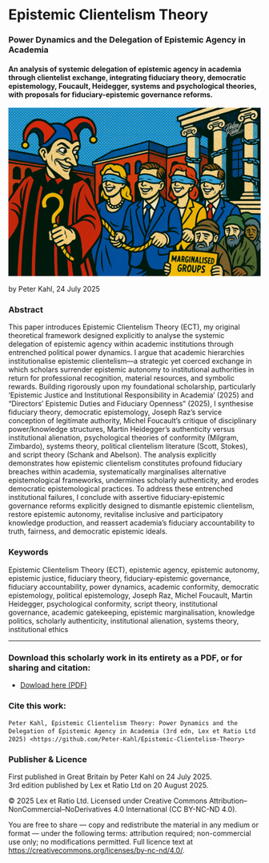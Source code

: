 # Epistemic Clientelism Theory

### Power Dynamics and the Delegation of Epistemic Agency in Academia

#### An analysis of systemic delegation of epistemic agency in academia through clientelist exchange, integrating fiduciary theory, democratic epistemology, Foucault, Heidegger, systems and psychological theories, with proposals for fiduciary-epistemic governance reforms.

![alt text](https://github.com/Peter-Kahl/Epistemic-Clientelism-Theory/blob/main/higher_ed_power_dynamics.jpg?raw=true&refresh=1)

by Peter Kahl, 24 July 2025

### Abstract

This paper introduces Epistemic Clientelism Theory (ECT), my original theoretical framework designed explicitly to analyse the systemic delegation of epistemic agency within academic institutions through entrenched political power dynamics. I argue that academic hierarchies institutionalise epistemic clientelism—a strategic yet coerced exchange in which scholars surrender epistemic autonomy to institutional authorities in return for professional recognition, material resources, and symbolic rewards. Building rigorously upon my foundational scholarship, particularly ‘Epistemic Justice and Institutional Responsibility in Academia’ (2025) and “Directors’ Epistemic Duties and Fiduciary Openness” (2025), I synthesise fiduciary theory, democratic epistemology, Joseph Raz’s service conception of legitimate authority, Michel Foucault’s critique of disciplinary power/knowledge structures, Martin Heidegger’s authenticity versus institutional alienation, psychological theories of conformity (Milgram, Zimbardo), systems theory, political clientelism literature (Scott, Stokes), and script theory (Schank and Abelson). The analysis explicitly demonstrates how epistemic clientelism constitutes profound fiduciary breaches within academia, systematically marginalises alternative epistemological frameworks, undermines scholarly authenticity, and erodes democratic epistemological practices. To address these entrenched institutional failures, I conclude with assertive fiduciary-epistemic governance reforms explicitly designed to dismantle epistemic clientelism, restore epistemic autonomy, revitalise inclusive and participatory knowledge production, and reassert academia’s fiduciary accountability to truth, fairness, and democratic epistemic ideals.

### Keywords

Epistemic Clientelism Theory (ECT), epistemic agency, epistemic autonomy, epistemic justice, fiduciary theory, fiduciary-epistemic governance, fiduciary accountability, power dynamics, academic conformity, democratic epistemology, political epistemology, Joseph Raz, Michel Foucault, Martin Heidegger, psychological conformity, script theory, institutional governance, academic gatekeeping, epistemic marginalisation, knowledge politics, scholarly authenticity, institutional alienation, systems theory, institutional ethics

---

### Download this scholarly work in its entirety as a PDF, or for sharing and citation:

- [Dowload here (PDF)](https://raw.githubusercontent.com/Peter-Kahl/Epistemic-Clientelism-Theory/master/Kahl_P_Epistemic_Clientelism_Theory_v3_20-AUG-2025.pdf)

### Cite this work:

```
Peter Kahl, Epistemic Clientelism Theory: Power Dynamics and the Delegation of Epistemic Agency in Academia (3rd edn, Lex et Ratio Ltd 2025) <https://github.com/Peter-Kahl/Epistemic-Clientelism-Theory>
```

### Publisher & Licence

First published in Great Britain by Peter Kahl on 24 July 2025.\
3rd edition published by Lex et Ratio Ltd on 20 August 2025.

© 2025 Lex et Ratio Ltd. Licensed under Creative Commons Attribution–NonCommercial–NoDerivatives 4.0 International (CC BY-NC-ND 4.0).

You are free to share — copy and redistribute the material in any medium or format — under the following terms: attribution required; non-commercial use only; no modifications permitted. Full licence text at <https://creativecommons.org/licenses/by-nc-nd/4.0/>.